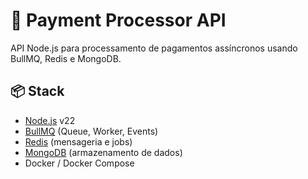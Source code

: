 # 🚀 Payment Processor API

API Node.js para processamento de pagamentos assíncronos usando BullMQ, Redis e MongoDB.

## 📦 Stack

- [Node.js](https://nodejs.org/) v22
- [BullMQ](https://docs.bullmq.io/) (Queue, Worker, Events)
- [Redis](https://redis.io/) (mensageria e jobs)
- [MongoDB](https://www.mongodb.com/) (armazenamento de dados)
- Docker / Docker Compose

